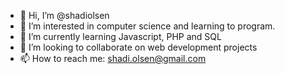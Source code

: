 - 👋 Hi, I’m @shadiolsen
- 👀 I’m interested in computer science and learning to program.
- 🌱 I’m currently learning Javascript, PHP and SQL
- 💞️ I’m looking to collaborate on web development projects
- 📫 How to reach me: shadi.olsen@gmail.com

<!---
shadiolsen/shadiolsen is a ✨ special ✨ repository because its `README.md` (this file) appears on your GitHub profile.
You can click the Preview link to take a look at your changes.
--->
